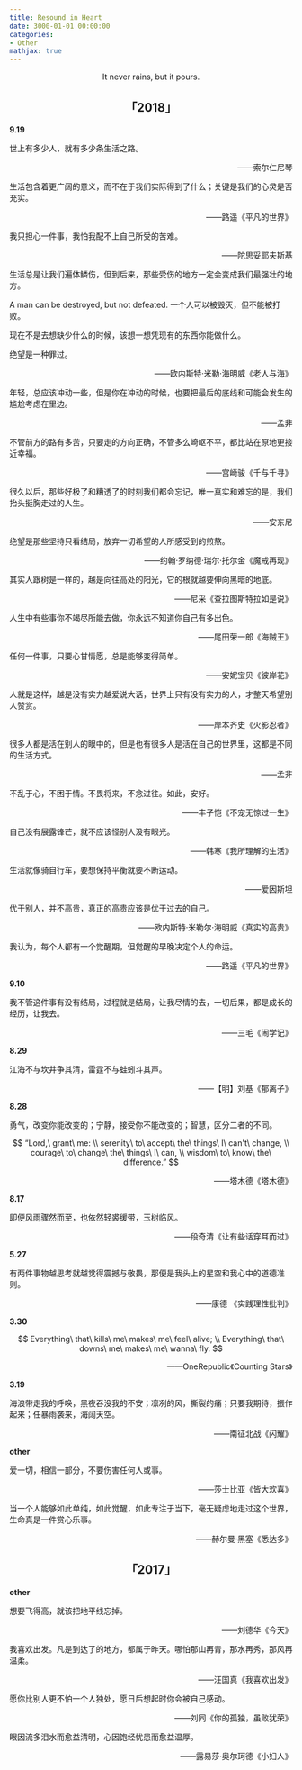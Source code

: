 ```yaml
---
title: Resound in Heart
date: 3000-01-01 00:00:00
categories:
- Other
mathjax: true
---
```


<center>It never rains, but it pours.</center>

## <center>「2018」</center>

**9.19**

世上有多少人，就有多少条生活之路。

<p align="right">——索尔仁尼琴</p>

生活包含着更广阔的意义，而不在于我们实际得到了什么；关键是我们的心灵是否充实。

<p align="right">——路遥《平凡的世界》</p>

我只担心一件事，我怕我配不上自己所受的苦难。

<p align="right">——陀思妥耶夫斯基</p>

生活总是让我们遍体鳞伤，但到后来，那些受伤的地方一定会变成我们最强壮的地方。

A man can be destroyed, but not defeated. 一个人可以被毁灭，但不能被打败。

现在不是去想缺少什么的时候，该想一想凭现有的东西你能做什么。

绝望是一种罪过。

<p align="right">——欧内斯特·米勒·海明威《老人与海》</p>

年轻，总应该冲动一些，但是你在冲动的时候，也要把最后的底线和可能会发生的尴尬考虑在里边。

<p align="right">——孟非</p>

不管前方的路有多苦，只要走的方向正确，不管多么崎岖不平，都比站在原地更接近幸福。

<p align="right">——宫崎骏《千与千寻》</p>

很久以后，那些好极了和糟透了的时刻我们都会忘记，唯一真实和难忘的是，我们抬头挺胸走过的人生。

<p align="right">——安东尼</p>

绝望是那些坚持只看结局，放弃一切希望的人所感受到的煎熬。

<p align="right">——约翰·罗纳德·瑞尔·托尔金《魔戒再现》</p>

其实人跟树是一样的，越是向往高处的阳光，它的根就越要伸向黑暗的地底。

<p align="right">——尼采《查拉图斯特拉如是说》</p>

人生中有些事你不竭尽所能去做，你永远不知道你自己有多出色。

<p align="right">——尾田荣一郎《海贼王》</p>

任何一件事，只要心甘情愿，总是能够变得简单。

<p align="right">——安妮宝贝《彼岸花》</p>

人就是这样，越是没有实力越爱说大话，世界上只有没有实力的人，才整天希望别人赞赏。

<p align="right">——岸本齐史《火影忍者》</p>

很多人都是活在别人的眼中的，但是也有很多人是活在自己的世界里，这都是不同的生活方式。

<p align="right">——孟非</p>

不乱于心，不困于情。不畏将来，不念过往。如此，安好。

<p align="right">——丰子恺《不宠无惊过一生》</p>

自己没有展露锋芒，就不应该怪别人没有眼光。

<p align="right">——韩寒《我所理解的生活》</p>

生活就像骑自行车，要想保持平衡就要不断运动。

<p align="right">——爱因斯坦</p>

优于别人，并不高贵，真正的高贵应该是优于过去的自己。

<p align="right">——欧内斯特·米勒尔·海明威《真实的高贵》</p>

我认为，每个人都有一个觉醒期，但觉醒的早晚决定个人的命运。

<p align="right">——路遥《平凡的世界》</p>

**9.10**

我不管这件事有没有结局，过程就是结局，让我尽情的去，一切后果，都是成长的经历，让我去。

<p align="right">——三毛《闹学记》</p>

**8.29**

江海不与坎井争其清，雷霆不与蛙蚓斗其声。

<p align="right">——【明】刘基《郁离子》</p>

**8.28**

勇气，改变你能改变的；宁静，接受你不能改变的；智慧，区分二者的不同。

$$
“Lord,\ grant\ me: \\
serenity\ to\ accept\ the\ things\ I\ can't\ change, \\
courage\ to\ change\ the\ things\ I\ can, \\
wisdom\ to\ know\ the\ difference.”
$$

<p align="right">——塔木德《塔木德》</p>

**8.17**

即便风雨骤然而至，也依然轻裘缓带，玉树临风。

<p align="right">——段奇清《让有些话穿耳而过》</p>

**5.27**

有两件事物越思考就越觉得震撼与敬畏，那便是我头上的星空和我心中的道德准则。

<p align="right">——康德 《实践理性批判》</p>

**3.30**

$$
Everything\ that\ kills\ me\ makes\ me\ feel\ alive; \\
Everything\ that\ downs\ me\ makes\ me\ wanna\ fly.
$$

<p align="right">——OneRepublic《Counting Stars》</p>

**3.19**

海浪带走我的呼唤，黑夜吞没我的不安；凛冽的风，撕裂的痛；只要我期待，振作起来；任暴雨袭来，海阔天空。

<p align="right">——南征北战《闪耀》</p>

**other**

爱一切，相信一部分，不要伤害任何人或事。

<p align="right">——莎士比亚《皆大欢喜》</p>

当一个人能够如此单纯，如此觉醒，如此专注于当下，毫无疑虑地走过这个世界，生命真是一件赏心乐事。

<p align="right">——赫尔曼·黑塞《悉达多》</p>

## <center>「2017」</center>

**other**

想要飞得高，就该把地平线忘掉。

<p align="right">——刘德华《今天》</p>

我喜欢出发。凡是到达了的地方，都属于昨天。哪怕那山再青，那水再秀，那风再温柔。

<p align="right">——汪国真《我喜欢出发》</p>

愿你比别人更不怕一个人独处，愿日后想起时你会被自己感动。

<p align="right">——刘同《你的孤独，虽败犹荣》</p>

眼因流多泪水而愈益清明，心因饱经忧患而愈益温厚。

<p align="right">——露易莎·奥尔珂德《小妇人》</p>
